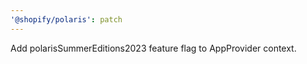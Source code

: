 ```yaml
---
'@shopify/polaris': patch
---
```


Add polarisSummerEditions2023 feature flag to AppProvider context.
